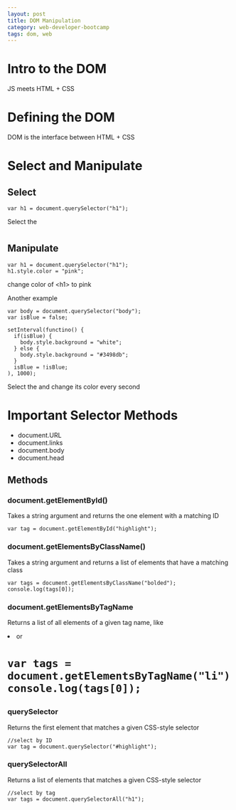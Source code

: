 ```yaml
---
layout: post
title: DOM Manipulation
category: web-developer-bootcamp
tags: dom, web
---
```


# Intro to the DOM
JS meets HTML + CSS

# Defining the DOM
DOM is the interface between HTML + CSS

# Select and Manipulate
## Select
```
var h1 = document.querySelector("h1");
```
Select the <h1> 

## Manipulate
```
var h1 = document.querySelector("h1");
h1.style.color = "pink";
```
change color of &lt;h1&gt; to pink  

Another example  

```
var body = document.querySelector("body");
var isBlue = false;

setInterval(functino() {
  if(isBlue) {
  	body.style.background = "white";
  } else {
  	body.style.background = "#3498db";
  }
  isBlue = !isBlue;
), 1000);
```
Select the <body> and change its color every second

# Important Selector Methods

- document.URL
- document.links
- document.body
- document.head

## Methods
### document.getElementById()
Takes a string argument and returns the one element with a matching ID
```
var tag = document.getElementById("highlight");
```

### document.getElementsByClassName()
Takes a string argument and returns a list of elements that have a matching class
```
var tags = document.getElementsByClassName("bolded");
console.log(tags[0]);
```

### document.getElementsByTagName
Returns a list of all elements of a given tag name, like <li> or <h1>
```
var tags = document.getElementsByTagName("li");
console.log(tags[0]);
```

### querySelector
Returns the first element that matches a given CSS-style selector
```
//select by ID
var tag = document.querySelector("#highlight");
```

### querySelectorAll
Returns a list of elements that matches a given CSS-style selector
```
//select by tag
var tags = document.querySelectorAll("h1");
```

